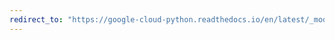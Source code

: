 ```yaml
---
redirect_to: "https://google-cloud-python.readthedocs.io/en/latest/_modules/google/cloud/spanner_admin_instance_v1/types.html"
---
```


